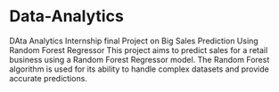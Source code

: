 # Data-Analytics
DAta Analytics Internship final Project on Big Sales Prediction Using Random Forest Regressor
This project aims to predict sales for a retail business using a Random Forest Regressor model. The Random Forest algorithm is used for its ability to handle complex datasets and provide accurate predictions.
